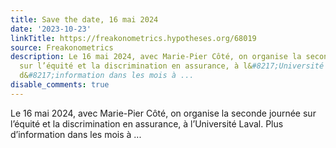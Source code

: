 ```yaml
---
title: Save the date, 16 mai 2024
date: '2023-10-23'
linkTitle: https://freakonometrics.hypotheses.org/68019
source: Freakonometrics
description: Le 16 mai 2024, avec Marie-Pier Côté, on organise la seconde journée
  sur l’équité et la discrimination en assurance, à l&#8217;Université Laval. Plus
  d&#8217;information dans les mois à ...
disable_comments: true
---
```

Le 16 mai 2024, avec Marie-Pier Côté, on organise la seconde journée sur l’équité et la discrimination en assurance, à l&#8217;Université Laval. Plus d&#8217;information dans les mois à ...
